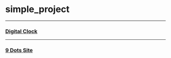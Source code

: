 # simple_project

---

### [Digital Clock](https://hyungjinhan.github.io/simple_project/clock_effect/index.html)

---

### [9 Dots Site](https://hyungjinhan.github.io/simple_project/dots_menu/index.html)
